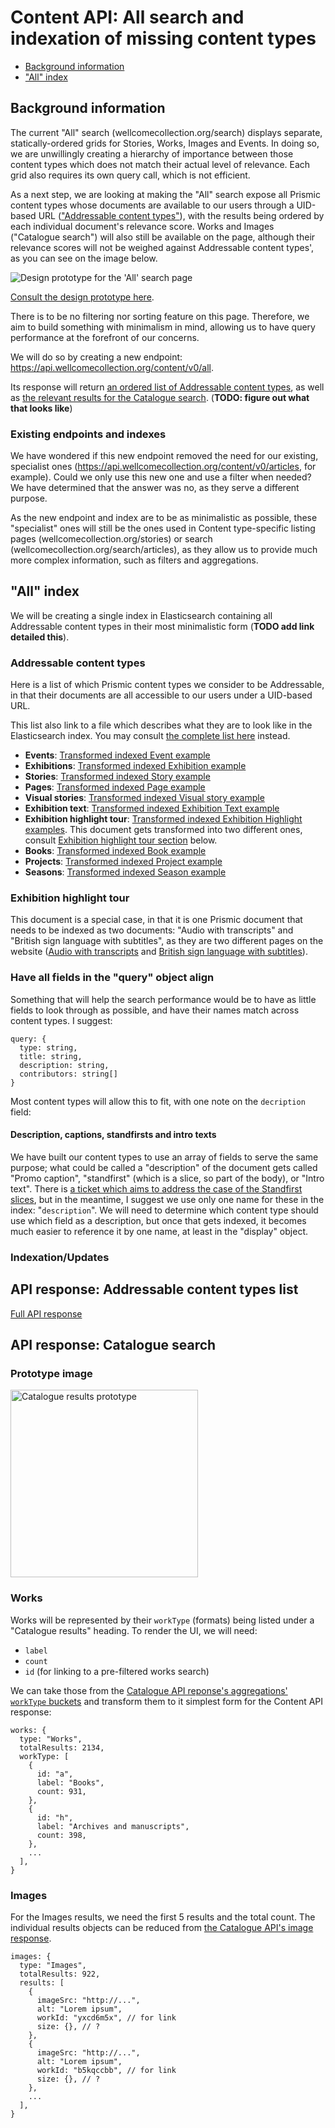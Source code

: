 # Content API: All search and indexation of missing content types

<!-- TODO add relevant sections -->

- [Background information](#background-information)
- ["All" index](#all-index)

## Background information

The current "All" search (wellcomecollection.org/search) displays separate, statically-ordered grids for Stories, Works, Images and Events. In doing so, we are unwillingly creating a hierarchy of importance between those content types which does not match their actual level of relevance. Each grid also requires its own query call, which is not efficient.

As a next step, we are looking at making the "All" search expose all Prismic content types whose documents are available to our users through a UID-based URL (["Addressable content types"](#addressable-content-types)), with the results being ordered by each individual document's relevance score. Works and Images ("Catalogue search") will also still be available on the page, although their relevance scores will not be weighed against Addressable content types', as you can see on the image below.

<img src="./assets/prototype.png" alt="Design prototype for the 'All' search page" />

[Consult the design prototype here](https://www.figma.com/design/qssPpJy1lOWSFtuACajkZr/Global-search?node-id=4656-12994&node-type=canvas&m=dev).

There is to be no filtering nor sorting feature on this page. Therefore, we aim to build something with minimalism in mind, allowing us to have query performance at the forefront of our concerns.

We will do so by creating a new endpoint: https://api.wellcomecollection.org/content/v0/all.

Its response will return [an ordered list of Addressable content types](#api-response-addressable-content-types-list), as well as [the relevant results for the Catalogue search](#api-response-collection-search). (**TODO: figure out what that looks like**)

### Existing endpoints and indexes

We have wondered if this new endpoint removed the need for our existing, specialist ones (https://api.wellcomecollection.org/content/v0/articles, for example). Could we only use this new one and use a filter when needed? We have determined that the answer was no, as they serve a different purpose.

As the new endpoint and index are to be as minimalistic as possible, these "specialist" ones will still be the ones used in Content type-specific listing pages (wellcomecollection.org/stories) or search (wellcomecollection.org/search/articles), as they allow us to provide much more complex information, such as filters and aggregations.

## "All" index

We will be creating a single index in Elasticsearch containing all Addressable content types in their most minimalistic form (**TODO add link detailed this**).

### Addressable content types

Here is a list of which Prismic content types we consider to be Addressable, in that their documents are all accessible to our users under a UID-based URL.

This list also link to a file which describes what they are to look like in the Elasticsearch index. You may consult [the complete list here](./transformed-documents) instead.

- **Events**: [Transformed indexed Event example](./transformed-documents/eventDocument.ts)
- **Exhibitions**: [Transformed indexed Exhibition example](./transformed-documents/exhibitionDocument.ts)
- **Stories**: [Transformed indexed Story example](./transformed-documents/storyDocument.ts)
- **Pages**: [Transformed indexed Page example](./transformed-documents/pageDocument.ts)
- **Visual stories**: [Transformed indexed Visual story example](./transformed-documents/visualStoryDocument.ts)
- **Exhibition text**: [Transformed indexed Exhibition Text example](./transformed-documents/exhibitionTextDocument.ts)
- **Exhibition highlight tour**: [Transformed indexed Exhibition Highlight examples](./transformed-documents/exhibitionHighlightDocument.ts). This document gets transformed into two different ones, consult [Exhibition highlight tour section](#exhibition-highlight-tour) below.
- **Books**: [Transformed indexed Book example](./transformed-documents/bookDocument.ts)
- **Projects**: [Transformed indexed Project example](./transformed-documents/projectDocument.ts)
- **Seasons**: [Transformed indexed Season example](./transformed-documents/seasonDocument.ts)

### Exhibition highlight tour

This document is a special case, in that it is one Prismic document that needs to be indexed as two documents: "Audio with transcripts" and "British sign language with subtitles", as they are two different pages on the website ([Audio with transcripts](https://wellcomecollection.org/guides/exhibitions/jason-and-the-adventure-of-254/audio-without-descriptions) and [British sign language with subtitles](https://wellcomecollection.org/guides/exhibitions/jason-and-the-adventure-of-254/bsl)).

### Have all fields in the "query" object align

Something that will help the search performance would be to have as little fields to look through as possible, and have their names match across content types. I suggest:

```
query: {
  type: string,
  title: string,
  description: string,
  contributors: string[]
}
```

Most content types will allow this to fit, with one note on the `decription` field: 

#### Description, captions, standfirsts and intro texts

We have built our content types to use an array of fields to serve the same purpose; what could be called a "description" of the document gets called "Promo caption", "standfirst" (which is a slice, so part of the body), or "Intro text". There is [a ticket which aims to address the case of the Standfirst slices](https://github.com/wellcomecollection/wellcomecollection.org/issues/10753), but in the meantime, I suggest we use only one name for these in the index: "`description`". We will need to determine which content type should use which field as a description, but once that gets indexed, it becomes much easier to reference it by one name, at least in the "display" object.

<!-- How does it get updated? -->

### Indexation/Updates

<!-- Same as the other endpoints? Every 15 minutes? -->

## API response: Addressable content types list

<!-- TODO figure out default order -->
<!-- TODO -->

[Full API response](./api-response/api-response.ts)

## API response: Catalogue search

<!-- WIP -->
### Prototype image

<img src="./assets/collection-result.png" width="300" alt="Catalogue results prototype" />

### Works
Works will be represented by their `workType` (formats) being listed under a "Catalogue results" heading. To render the UI, we will need:
- `label`
- `count`
- `id` (for linking to a pre-filtered works search)

We can take those from the [Catalogue API reponse's aggregations' `workType` buckets](https://api.wellcomecollection.org/catalogue/v2/works?aggregations=workType%2Cavailabilities%2Cgenres.label%2Clanguages%2Csubjects.label%2Ccontributors.agent.label&include=production%2Ccontributors%2CpartOf&pageSize=25) and transform them to it simplest form for the Content API response:

<!-- Discuss, should we keep "workType" or change it to "formats"? -->

```
works: {
  type: "Works",
  totalResults: 2134,
  workType: [
    {
      id: "a",
      label: "Books",
      count: 931,
    },
    {
      id: "h", 
      label: "Archives and manuscripts",
      count: 398,
    },
    ...
  ],
}
```

### Images

For the Images results, we need the first 5 results and the total count. The individual results objects can be reduced from [the Catalogue API's image response](https://api.wellcomecollection.org/catalogue/v2/images?aggregations=locations.license%2Csource.genres.label%2Csource.subjects.label%2Csource.contributors.agent.label&pageSize=30). 
<!-- TODO develop -->

```
images: {
  type: "Images",
  totalResults: 922,
  results: [
    {
      imageSrc: "http://...",
      alt: "Lorem ipsum",
      workId: "yxcd6m5x", // for link
      size: {}, // ?
    },
    {
      imageSrc: "http://...",
      alt: "Lorem ipsum",
      workId: "b5kqccbb", // for link
      size: {}, // ?
    },
    ...
  ],
}
```
